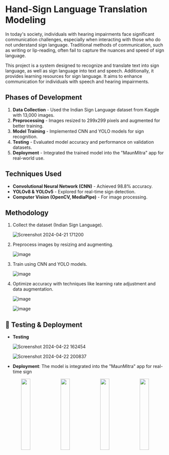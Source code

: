 # Hand-Sign Language Translation Modeling

In today's society, individuals with hearing impairments face significant communication challenges, especially when interacting with those who do not understand sign language. Traditional methods of communication, such as writing or lip-reading, often fail to capture the nuances and speed of sign language. 

This project is a system designed to recognize and translate text into sign language, as well as sign language into text and speech. Additionally, it provides learning resources for sign language. It aims to enhance communication for individuals with speech and hearing impairments.

##  Phases of Development
1. **Data Collection** - Used the Indian Sign Language dataset from Kaggle with 13,000 images.
2. **Preprocessing** - Images resized to 299x299 pixels and augmented for better training.
3. **Model Training** - Implemented CNN and YOLO models for sign recognition.
4. **Testing** - Evaluated model accuracy and performance on validation datasets.
5. **Deployment** - Integrated the trained model into the "MaunMitra" app for real-world use.

## Techniques Used
- **Convolutional Neural Network (CNN)** - Achieved 98.8% accuracy.
- **YOLOv8 & YOLOv5** - Explored for real-time sign detection.
- **Computer Vision (OpenCV, MediaPipe)** - For image processing.

## Methodology
1. Collect the dataset (Indian Sign Language).
   
   ![Screenshot 2024-04-21 171200](https://github.com/user-attachments/assets/1934bc67-5b0e-4068-ba7d-c6cdfbf51708)

2. Preprocess images by resizing and augmenting.
 
   ![image](https://github.com/user-attachments/assets/1cf1fab6-b336-4a9f-b976-226e4f24be9a)

3. Train using CNN and YOLO models.
 
   ![image](https://github.com/user-attachments/assets/b39456c7-efc4-4958-b29f-3f89aa7fff3e)

4. Optimize accuracy with techniques like learning rate adjustment and data augmentation.
   
   ![image](https://github.com/user-attachments/assets/5fe70649-94aa-49d7-8766-b2d6bcaa9c0f)
   
   ![image](https://github.com/user-attachments/assets/2e38d912-7b99-46ab-81a4-1fc4babc7f96)



## 🧪 Testing & Deployment
- **Testing**
  
  ![Screenshot 2024-04-22 162454](https://github.com/user-attachments/assets/392bb146-1aec-42e1-89a2-55e184975dae)

  ![Screenshot 2024-04-22 200837](https://github.com/user-attachments/assets/5655cf77-0824-4887-a783-595809ddc466)

  

- **Deployment**: The model is integrated into the "MaunMitra" app for real-time sign

<p align="center">
  <img src="https://github.com/user-attachments/assets/ceab8d5d-3960-41c8-8c2b-8ad9566cdb67" width="24%" />
  <img src="https://github.com/user-attachments/assets/6de44240-ace5-4ea2-852c-4d4a943ad21e" width="24%" />
  <img src="https://github.com/user-attachments/assets/bec30064-c282-4c03-803d-4752d9dcc995" width="24%" />
  <img src="https://github.com/user-attachments/assets/b70d58ff-b5c6-48ad-baf1-24426eac7a84" width="24%" />
</p>

  
